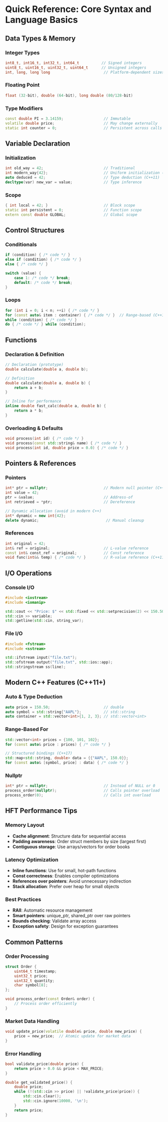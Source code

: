 # Quick Reference: Core Syntax and Language Basics

## Data Types & Memory

### Integer Types
```cpp
int8_t, int16_t, int32_t, int64_t          // Signed integers
uint8_t, uint16_t, uint32_t, uint64_t      // Unsigned integers
int, long, long long                        // Platform-dependent sizes
```

### Floating Point
```cpp
float (32-bit), double (64-bit), long double (80/128-bit)
```

### Type Modifiers
```cpp
const double PI = 3.14159;                  // Immutable
volatile double price;                      // May change externally
static int counter = 0;                     // Persistent across calls
```

## Variable Declaration

### Initialization
```cpp
int old_way = 42;                           // Traditional
int modern_way{42};                         // Uniform initialization (C++11)
auto deduced = 42;                          // Type deduction (C++11)
decltype(var) new_var = value;              // Type inference
```

### Scope
```cpp
{ int local = 42; }                         // Block scope
static int persistent = 0;                  // Function scope
extern const double GLOBAL;                 // Global scope
```

## Control Structures

### Conditionals
```cpp
if (condition) { /* code */ }
else if (condition) { /* code */ }
else { /* code */ }

switch (value) {
    case 1: /* code */ break;
    default: /* code */ break;
}
```

### Loops
```cpp
for (int i = 0; i < n; ++i) { /* code */ }
for (const auto& item : container) { /* code */ }  // Range-based (C++11)
while (condition) { /* code */ }
do { /* code */ } while (condition);
```

## Functions

### Declaration & Definition
```cpp
// Declaration (prototype)
double calculate(double a, double b);

// Definition
double calculate(double a, double b) {
    return a + b;
}

// Inline for performance
inline double fast_calc(double a, double b) {
    return a * b;
}
```

### Overloading & Defaults
```cpp
void process(int id) { /* code */ }
void process(const std::string& name) { /* code */ }
void process(int id, double price = 0.0) { /* code */ }
```

## Pointers & References

### Pointers
```cpp
int* ptr = nullptr;                         // Modern null pointer (C++11)
int value = 42;
ptr = &value;                               // Address-of
int retrieved = *ptr;                       // Dereference

// Dynamic allocation (avoid in modern C++)
int* dynamic = new int{42};
delete dynamic;                              // Manual cleanup
```

### References
```cpp
int original = 42;
int& ref = original;                        // L-value reference
const int& const_ref = original;            // Const reference
void func(int&& temp) { /* code */ }        // R-value reference (C++11)
```

## I/O Operations

### Console I/O
```cpp
#include <iostream>
#include <iomanip>

std::cout << "Price: $" << std::fixed << std::setprecision(2) << 150.50;
std::cin >> variable;
std::getline(std::cin, string_var);
```

### File I/O
```cpp
#include <fstream>
#include <sstream>

std::ifstream input("file.txt");
std::ofstream output("file.txt", std::ios::app);
std::stringstream ss(line);
```

## Modern C++ Features (C++11+)

### Auto & Type Deduction
```cpp
auto price = 150.50;                        // double
auto symbol = std::string{"AAPL"};          // std::string
auto container = std::vector<int>{1, 2, 3}; // std::vector<int>
```

### Range-Based For
```cpp
std::vector<int> prices = {100, 101, 102};
for (const auto& price : prices) { /* code */ }

// Structured bindings (C++17)
std::map<std::string, double> data = {{"AAPL", 150.0}};
for (const auto& [symbol, price] : data) { /* code */ }
```

### Nullptr
```cpp
int* ptr = nullptr;                         // Instead of NULL or 0
process_order(nullptr);                     // Calls pointer overload
process_order(0);                           // Calls int overload
```

## HFT Performance Tips

### Memory Layout
- **Cache alignment**: Structure data for sequential access
- **Padding awareness**: Order struct members by size (largest first)
- **Contiguous storage**: Use arrays/vectors for order books

### Latency Optimization
- **Inline functions**: Use for small, hot-path functions
- **Const correctness**: Enables compiler optimizations
- **References over pointers**: Avoid unnecessary indirection
- **Stack allocation**: Prefer over heap for small objects

### Best Practices
- **RAII**: Automatic resource management
- **Smart pointers**: unique_ptr, shared_ptr over raw pointers
- **Bounds checking**: Validate array access
- **Exception safety**: Design for exception guarantees

## Common Patterns

### Order Processing
```cpp
struct Order {
    uint64_t timestamp;
    uint32_t price;
    uint32_t quantity;
    char symbol[8];
};

void process_order(const Order& order) {
    // Process order efficiently
}
```

### Market Data Handling
```cpp
void update_price(volatile double& price, double new_price) {
    price = new_price;  // Atomic update for market data
}
```

### Error Handling
```cpp
bool validate_price(double price) {
    return price > 0.0 && price < MAX_PRICE;
}

double get_validated_price() {
    double price;
    while (!(std::cin >> price) || !validate_price(price)) {
        std::cin.clear();
        std::cin.ignore(10000, '\n');
    }
    return price;
}
```
